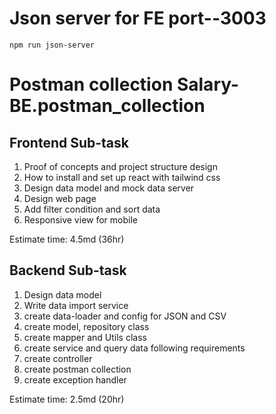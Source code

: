 # Json server for FE port--3003
```
npm run json-server
```
# Postman collection Salary-BE.postman_collection

## Frontend Sub-task
1. Proof of concepts and project structure design
2. How to install and set up react with tailwind css
3. Design data model and mock data server
4. Design web page
5. Add filter condition and sort data
6. Responsive view for mobile

Estimate time: 4.5md (36hr)

## Backend Sub-task
1. Design data model
2. Write data import service 
3. create data-loader and config for JSON and CSV
4. create model, repository class
5. create mapper and Utils class
6. create service and query data following requirements 
7. create controller
8. create postman collection
9. create exception handler

Estimate time: 2.5md (20hr)